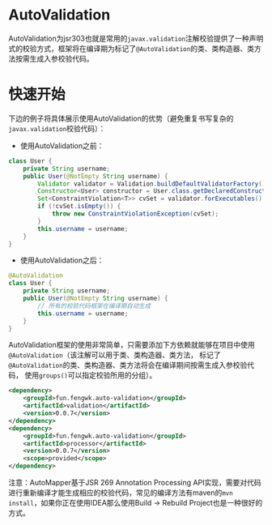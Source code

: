 # AutoValidation

AutoValidation为jsr303也就是常用的`javax.validation`注解校验提供了一种声明式的校验方式，框架将在编译期为标记了`@AutoValidation`的类、类构造器、类方法按需生成入参校验代码。

# 快速开始

下边的例子将具体展示使用AutoValidation的优势（避免重复书写复杂的`javax.validation`校验代码）：

- 使用AutoValidation之前：

```java
class User {
    private String username;
    public User(@NotEmpty String username) {
        Validator validator = Validation.buildDefaultValidatorFactory().getValidator();
        Constructor<User> constructor = User.class.getDeclaredConstructor(String.class);
        Set<ConstraintViolation<T>> cvSet = validator.forExecutables().validateConstructorParameters(constructor, new Object[] {username})
        if (!cvSet.isEmpty()) {
            throw new ConstraintViolationException(cvSet);
        }
        this.username = username;
    }
}
```

- 使用AutoValidation之后：

```java
@AutoValidation
class User {
    private String username;
    public User(@NotEmpty String username) {
        // 所有的校验代码框架在编译期自动生成
        this.username = username;
    }
}
```

AutoValidation框架的使用非常简单，只需要添加下方依赖就能够在项目中使用`@AutoValidation`（该注解可以用于类、类构造器、类方法， 标记了`@AutoValidation`的类、类构造器、类方法将会在编译期间按需生成入参校验代码， 使用`groups()`可以指定校验所用的分组）。

```xml
<dependency>
    <groupId>fun.fengwk.auto-validation</groupId>
    <artifactId>validation</artifactId>
    <version>0.0.7</version>
</dependency>
<dependency>
    <groupId>fun.fengwk.auto-validation</groupId>
    <artifactId>processor</artifactId>
    <version>0.0.7</version>
    <scope>provided</scope>
</dependency>
```

注意：AutoMapper基于JSR 269 Annotation Processing API实现，需要对代码进行重新编译才能生成相应的校验代码，常见的编译方法有maven的`mvn install`，如果你正在使用IDEA那么使用Build -> Rebuild Project也是一种很好的方式。